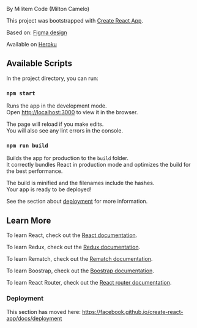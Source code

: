 By Militem Code (Milton Camelo)

This project was bootstrapped with [Create React App](https://github.com/facebook/create-react-app).

Based on:
[Figma design](https://www.figma.com/file/au1mAnavAczV1MmZegBvti/Challenge?node-id=0%3A1)

Available on [Heroku](https://boiling-scrubland-43866.herokuapp.com/login)


## Available Scripts

In the project directory, you can run:

### `npm start`

Runs the app in the development mode.<br />
Open [http://localhost:3000](http://localhost:3000) to view it in the browser.

The page will reload if you make edits.<br />
You will also see any lint errors in the console.

### `npm run build`

Builds the app for production to the `build` folder.<br />
It correctly bundles React in production mode and optimizes the build for the best performance.

The build is minified and the filenames include the hashes.<br />
Your app is ready to be deployed!

See the section about [deployment](https://facebook.github.io/create-react-app/docs/deployment) for more information.

## Learn More

To learn React, check out the [React documentation](https://reactjs.org/).

To learn Redux, check out the [Redux documentation](https://redux.js.org/).

To learn Rematch, check out the [Rematch documentation](https://rematch.netlify.app/#/).

To learn Boostrap, check out the [Boostrap documentation](https://getbootstrap.com/).

To learn React Router, check out the [React router documentation](https://reactrouter.com/).


### Deployment

This section has moved here: https://facebook.github.io/create-react-app/docs/deployment
